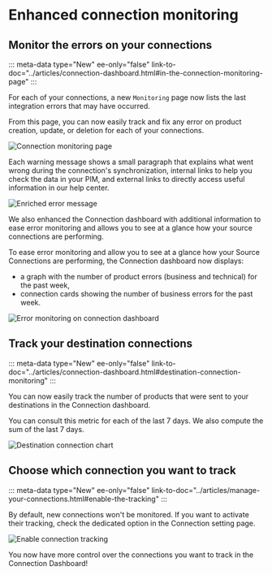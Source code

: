 # Enhanced connection monitoring

## Monitor the errors on your connections 
::: meta-data type="New" ee-only="false" link-to-doc="../articles/connection-dashboard.html#in-the-connection-monitoring-page"
:::

For each of your connections, a new `Monitoring` page now lists the last integration errors that may have occurred.

From this page, you can now easily track and fix any error on product creation, update, or deletion for each of your connections. 

![Connection monitoring page](../img/new-connection-monitoring-page.png)

Each warning message shows a small paragraph that explains what went wrong during the connection's synchronization, internal links to help you check the data in your PIM, and external links to directly access useful information in our help center.

![Enriched error message](../img/fix-errors-on-your-connections.png)

We also enhanced the Connection dashboard with additional information to ease error monitoring and allows you to see at a glance how your source connections are performing.  

To ease error monitoring and allow you to see at a glance how your Source Connections are performing, the Connection dashboard now displays: 
- a graph with the number of product errors (business and technical) for the past week,
- connection cards showing the number of business errors for the past week. 

![Error monitoring on connection dashboard](../img/error-monitoring-connection-dashboard.png)

## Track your destination connections
::: meta-data type="New" ee-only="false" link-to-doc="../articles/connection-dashboard.html#destination-connection-monitoring"
:::

You can now easily track the number of products that were sent to your destinations in the Connection dashboard.

You can consult this metric for each of the last 7 days. We also compute the sum of the last 7 days.

![Destination connection chart](../img/number-of-products-sent.png)

## Choose which connection you want to track
::: meta-data type="New" ee-only="false" link-to-doc="../articles/manage-your-connections.html#enable-the-tracking"
:::

By default, new connections won't be monitored. If you want to activate their tracking, check the dedicated option in the Connection setting page.

![Enable connection tracking](../img/track-checkbox.png)

You now have more control over the connections you want to track in the Connection Dashboard!


